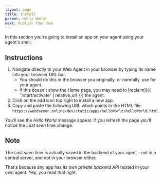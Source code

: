 ```yaml
---
layout: page
title: Install
parent: Hello World
next: Publish Your Own
---
```

In this section you're going to install an app on your agent using your agent's shell.

## Instructions

1. Navigate directly to your Web Agent in your browser by typing its name into your browser URL bar.
   - You should do this in the browser you originally, or normally, use for your agent.
   - If this doesn't show the Home page, you may need to [reclaim]({{ "/start/activate" | relative_url }}) the agent.
2. Click on the <span class='material-icons'>add</span> icon top right to install a new app.
3. Copy and paste the following URL which points to the HTML file:
   `https://webdaemon.online/dev/static/apps/helloWorld/helloWorld.html`

You'll see the _Hello World_ message appear. If you refresh the page you'll notice the _Last seen_ time change.

## Note
The _Last seen_ time is actually saved in the backend of your agent - not in a central server, and not in your browser either.

That's because any app has _its own private backend API_ hosted in your own agent. Yep, you read that right.
